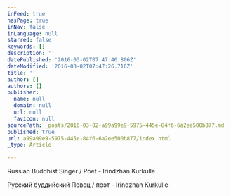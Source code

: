 ```yaml
---
inFeed: true
hasPage: true
inNav: false
inLanguage: null
starred: false
keywords: []
description: ''
datePublished: '2016-03-02T07:47:46.806Z'
dateModified: '2016-03-02T07:47:26.716Z'
title: ''
author: []
authors: []
publisher:
  name: null
  domain: null
  url: null
  favicon: null
sourcePath: _posts/2016-03-02-a99a99e9-5975-445e-84f6-6a2ee500b877.md
published: true
url: a99a99e9-5975-445e-84f6-6a2ee500b877/index.html
_type: Article

---
```

Russian Buddhist Singer / Poet - Irindzhan Kurkulle

Русский буддийский Певец / поэт - Irindzhan Kurkulle